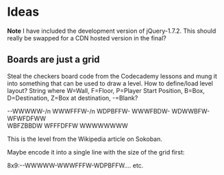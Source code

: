 # Ideas

**Note** I have included the development version of jQuery-1.7.2. This should really be swapped for a CDN hosted version in the final?

## Boards are just a grid
Steal the checkers board code from the Codecademy lessons and mung it into something that can be used to draw a level.
How to define/load level layout? String where W=Wall, F=Floor, P=Player Start Position, B=Box, D=Destination, Z=Box at destination, -=Blank?

--WWWWW-/n
WWWFFFW-/n
WDPBFFW-
WWWFBDW-
WDWWBFW-<br />
WFWFDFWW<br>
WBFZBBDW
WFFFDFFW
WWWWWWWW

This is the level from the Wikipedia article on Sokoban.

Maybe encode it into a single line with the size of the grid first:

8x9:--WWWWW-WWWFFFW-WDPBFFW.... etc.

